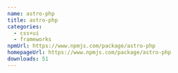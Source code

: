 ```yaml
---
name: astro-php
title: astro-php
categories:
  - css+ui
  - frameworks
npmUrl: https://www.npmjs.com/package/astro-php
homepageUrl: https://www.npmjs.com/package/astro-php
downloads: 51
---
```

